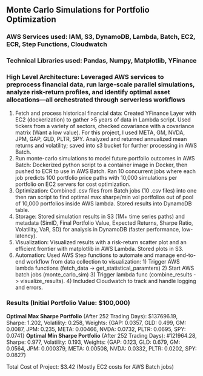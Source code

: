 ## Monte Carlo Simulations for Portfolio Optimization

### AWS Services used: IAM, S3, DynamoDB, Lambda, Batch, EC2, ECR, Step Functions, Cloudwatch
### Technical Libraries used: Pandas, Numpy, Matplotlib, YFinance
### High Level Architecture: Leveraged AWS services to preprocess financial data, run large-scale parallel simulations, analyze risk-return profiles, and identify optimal asset allocations—all orchestrated through serverless workflows
1. Fetch and process historical financial data: Created YFinance Layer with EC2 (dockerization) to gather >5 years of data in Lambda script. Used tickers from a variety of sectors, checked covariance with a covariance matrix (Want a low value). For this project, I used META, GM, NVDA, JPM, GAP, GLD, PLTR, SPY. Analyzed and returned annualized mean returns and volatility; saved into s3 bucket for further processing in AWS Batch.
2. Run monte-carlo simulations to model future portfolio outcomes in AWS Batch: Dockerized python script to a container image in Docker, then pushed to ECR to use in AWS Batch. Ran 10 concurrent jobs where each job predicts 100 portfolio price paths with 10,000 simulations per portfolio on EC2 servers for cost optimization.
3. Optimization: Combined .csv files from Batch jobs (10 .csv files) into one then ran script to find optimal max sharpe/min vol portfolios out of pool of 10,000 portfolios inside AWS lambda. Stored results into DynamoDB table.
4. Storage: Stored simulation results in S3 (1M+ time series paths) and metadata (SimID, Final Portfolio Value, Expected Returns, Sharpe Ratio, Volatility, VaR, SD) for analysis in DynamoDB (faster performance, low-latency).
5. Visualization: Visualized results with a risk-return scatter plot and an efficient frontier with matplotlib in AWS Lambda. Stored plots in S3.
6. Automation: Used AWS Step functions to automate and manage end-to-end workflow from data collection to visualization: 1) Trigger AWS lambda functions (fetch_data -> get_statistical_paramters) 2) Start AWS batch jobs (monte_carlo_sim) 3) Trigger lambda func (combine_results -> visualize_results). 4) Included Cloudwatch to track and handle logging and errors.

### Results (Initial Portfolio Value: $100,000)
**Optimal Max Sharpe Portfolio** (After 252 Trading Days): $137696.19, Sharpe: 1.202, Volatility: 0.258, Weights: {GAP: 0.0357, GLD: 0.499, GM: 0.0087, JPM: 0.235, META: 0.00466, NVDA: 0.0732, PLTR: 0.0695, SPY: 0.0741}
**Optimal Min Sharpe Portfolio** (After 252 Trading Days): #121964.28, Sharpe: 0.977, Volatility: 0.193, Weights: {GAP: 0.123, GLD: 0.679, GM: 0.0564, JPM: 0.000379, META: 0.00508, NVDA: 0.0332, PLTR: 0.0202, SPY: 0.0827}

Total Cost of Project: $3.42 (Mostly EC2 costs for AWS Batch jobs)


